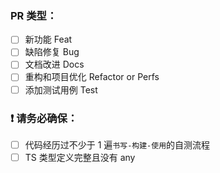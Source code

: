 ### PR 类型：

- [ ] 新功能 Feat
- [ ] 缺陷修复 Bug
- [ ] 文档改进 Docs
- [ ] 重构和项目优化 Refactor or Perfs
- [ ] 添加测试用例 Test

### ❗️ 请务必确保：

- [ ] 代码经历过不少于 1 遍`书写-构建-使用`的自测流程
- [ ] TS 类型定义完整且没有 any
